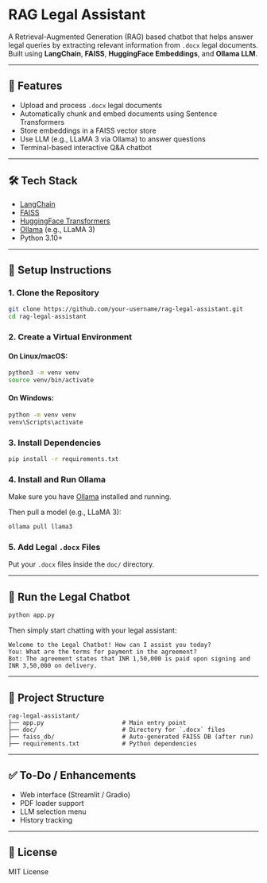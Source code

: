 # RAG Legal Assistant

A Retrieval-Augmented Generation (RAG) based chatbot that helps answer legal queries by extracting relevant information from `.docx` legal documents. Built using **LangChain**, **FAISS**, **HuggingFace Embeddings**, and **Ollama LLM**.

---

## 🧠 Features

- Upload and process `.docx` legal documents
- Automatically chunk and embed documents using Sentence Transformers
- Store embeddings in a FAISS vector store
- Use LLM (e.g., LLaMA 3 via Ollama) to answer questions
- Terminal-based interactive Q&A chatbot

---

## 🛠 Tech Stack

- [LangChain](https://www.langchain.com/)
- [FAISS](https://github.com/facebookresearch/faiss)
- [HuggingFace Transformers](https://huggingface.co/sentence-transformers)
- [Ollama](https://ollama.com/) (e.g., LLaMA 3)
- Python 3.10+

---

## 🔧 Setup Instructions

### 1. Clone the Repository
```bash
git clone https://github.com/your-username/rag-legal-assistant.git
cd rag-legal-assistant
```

### 2. Create a Virtual Environment

#### On **Linux/macOS**:
```bash
python3 -m venv venv
source venv/bin/activate
```

#### On **Windows**:
```bash
python -m venv venv
venv\Scripts\activate
```

### 3. Install Dependencies
```bash
pip install -r requirements.txt
```

### 4. Install and Run Ollama
Make sure you have [Ollama](https://ollama.com/) installed and running.

Then pull a model (e.g., LLaMA 3):
```bash
ollama pull llama3
```

### 5. Add Legal `.docx` Files
Put your `.docx` files inside the `doc/` directory.

---

## 🚀 Run the Legal Chatbot
```bash
python app.py
```

Then simply start chatting with your legal assistant:
```
Welcome to the Legal Chatbot! How can I assist you today?
You: What are the terms for payment in the agreement?
Bot: The agreement states that INR 1,50,000 is paid upon signing and INR 3,50,000 on delivery.
```

---

## 📁 Project Structure
```
rag-legal-assistant/
├── app.py                      # Main entry point
├── doc/                        # Directory for `.docx` files
├── faiss_db/                   # Auto-generated FAISS DB (after run)
├── requirements.txt            # Python dependencies
```

---

## ✅ To-Do / Enhancements
- Web interface (Streamlit / Gradio)
- PDF loader support
- LLM selection menu
- History tracking

---

## 📜 License
MIT License

